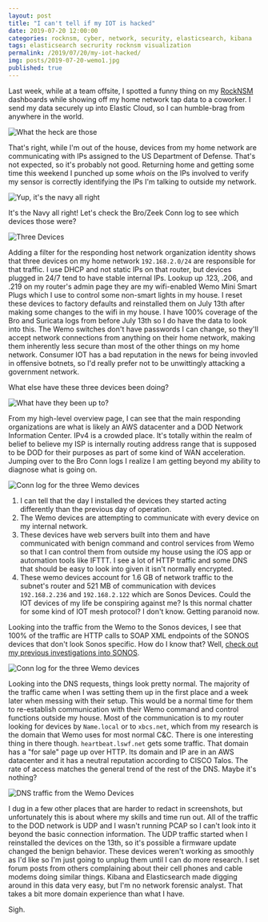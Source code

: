 ```yaml
---
layout: post
title: "I can't tell if my IOT is hacked"
date: 2019-07-20 12:00:00
categories: rocknsm, cyber, network, security, elasticsearch, kibana
tags: elasticsearch secrurity rocknsm visualization
permalink: /2019/07/20/my-iot-hacked/
img: posts/2019-07-20-wemo1.jpg
published: true
---
```


Last week, while at a team offsite, I spotted a funny thing on my [RockNSM](https://rocknsm.io) dashboards while showing off my home network tap data to a coworker.  I send my data securely up into Elastic Cloud, so I can humble-brag from anywhere in the world.

![What the heck are those](/images/posts/2019-07-20-wemo2.jpg "What the heck")

That's right, while I'm out of the house, devices from my home network are communicating with IPs assigned to the US Department of Defense.  That's not expected, so it's probably not good.  Returning home and getting some time this weekend I punched up some *whois* on the IPs involved to verify my sensor is correctly identifying the IPs I'm talking to outside my network.

![Yup, it's the navy all right](/images/posts/2019-07-20-wemo3.jpg "Image of whois verifying the IP belongs to the navy")

It's the Navy all right!  Let's check the Bro/Zeek Conn log to see which devices those were?

![Three Devices](/images/posts/2019-07-20-wemo4.jpg "A filter shows only three devices")

Adding a filter for the responding host network organization identity shows that three devices on my home network ```192.168.2.0/24``` are responsible for that traffic.  I use DHCP and not static IPs on that router, but devices plugged in 24/7 tend to have stable internal IPs. Lookup up .123, .206, and .219 on my router's admin page they are my wifi-enabled Wemo Mini Smart Plugs which I use to control some non-smart lights in my house.  I reset these devices to factory defaults and reinstalled them on July 13th after making some changes to the wifi in my house.  I have 100% coverage of the Bro and Suricata logs from before July 13th so I do have the data to look into this.  The Wemo switches don't have passwords I can change, so they'll accept network connections from anything on their home network, making them inherently less secure than most of the other things on my home network.  Consumer IOT has a bad reputation in the news for being invovled in offensive botnets, so I'd really prefer not to be unwittingly attacking a government network.

What else have these three devices been doing?

![What have they been up to?](/images/posts/2019-07-20-wemo5.jpg "What have they been up to?")

From my high-level overview page, I can see that the main responding organizations are what is likely an AWS datacenter and a DOD Network Information Center.  IPv4 is a crowded place.  It's totally within the realm of belief to believe my ISP is internally routing address range that is supposed to be DOD for their purposes as part of some kind of WAN acceleration.  Jumping over to the Bro Conn logs I realize I am getting beyond my ability to diagnose what is going on.

![Conn log for the three Wemo devices](/images/posts/2019-07-20-wemo6.jpg "Conn log for the three Wemo devices")


1. I can tell that the day I installed the devices they started acting differently than the previous day of operation.
2. The Wemo devices are attempting to communicate with every device on my internal network.
3. These devices have web servers built into them and have communicated with benign command and control services from Wemo so that I can control them from outside my house using the iOS app or automation tools like IFTTT.  I see a lot of HTTP traffic and some DNS that should be easy to look into given it isn't normally encrypted.
4.  These wemo devices account for 1.6 GB of network traffic to the subnet's router and 521 MB of communication with devices ```192.168.2.236``` and ```192.168.2.122``` which are Sonos Devices.  Could the IOT devices of my life be conspiring against me?  Is this normal chatter for some kind of IOT mesh protocol?  I don't know.  Getting paranoid now.

Looking into the traffic from the Wemo to the Sonos devices, I see that 100% of the traffic are HTTP calls to SOAP XML endpoints of the SONOS devices that don't look Sonos specific.  How do I know that? Well, [check out my previous investigations into SONOS](http://www.front2backdev.com/2013/02/07/hacking-my-sonos/).

![Conn log for the three Wemo devices](/images/posts/2019-07-20-wemo7.jpg "Conn log for the three Wemo devices")

Looking into the DNS requests, things look pretty normal.  The majority of the traffic came when I was setting them up in the first place and a week later when messing with their setup.  This would be a normal time for them to re-establish communication with their Wemo command and control functions outside my house.  Most of the communication is to my router looking for devices by ```Name.local``` or to ```xbcs.net```, which from my research is the domain that Wemo uses for most normal C&C.  There is one interesting thing in there though. ```heartbeat.lswf.net``` gets some traffic.  That domain has a "for sale" page up over HTTP.  Its domain and IP are in an AWS datacenter and it has a neutral reputation according to CISCO Talos.  The rate of access matches the general trend of the rest of the DNS.  Maybe it's nothing?

![DNS traffic from the Wemo Devices](/images/posts/2019-07-20-wemo8.jpg "DNS traffic from the Wemo Devices")

I dug in a few other places that are harder to redact in screenshots, but unfortunately this is about where my skills and time run out.  All of the traffic to the DOD network is UDP and I wasn't running PCAP so I can't look into it beyond the basic connection information.  The UDP traffic started when I reinstalled the devices on the 13th, so it's possible a firmware update changed the benign behavior.  These devices weren't working as smoothly as I'd like so I'm just going to unplug them until I can do more research.  I set forum posts from others complaining about their cell phones and cable modems doing similar things.  Kibana and Elasticsearch made digging around in this data very easy, but I'm no network forensic analyst.  That takes a bit more domain experience than what I have.

Sigh.